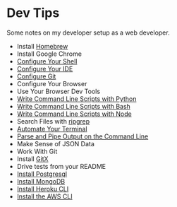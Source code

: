 # Dev Tips

Some notes on my developer setup as a web developer.

* Install [Homebrew](https://brew.sh/)
* Install Google Chrome
* [Configure Your Shell](configure-your-shell.md)
* [Configure Your IDE](configure-your-ide.md)
* [Configure Git](configure-git.md)
* Configure Your Browser
* Use Your Browser Dev Tools
* [Write Command Line Scripts with Python](write-command-line-scripts-with-python.md)
* [Write Command Line Scripts with Bash](write-command-line-scripts-with-bash.md)
* [Write Command Line Scripts with Node](write-command-line-scripts-with-node.md)
* Search Files with [ripgrep](https://github.com/BurntSushi/ripgrep)
* [Automate Your Terminal](automate-your-terminal.md)
* [Parse and Pipe Output on the Command Line](parse-and-pipe-output-on-the-command-line.md)
* Make Sense of JSON Data
* Work With Git
* Install [GitX](https://github.com/rowanj/gitx)
* Drive tests from your README
* [Install Postgresql](https://gist.github.com/ibraheem4/ce5ccd3e4d7a65589ce84f2a3b7c23a3)
* [Install MongoDB](https://github.com/mongodb/homebrew-brew)
* [Install Heroku CLI](https://devcenter.heroku.com/articles/heroku-cli)
* [Install the AWS CLI](aws-cli.md)
